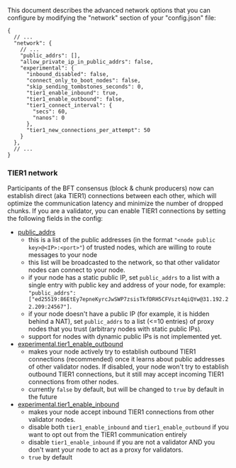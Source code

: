 This document describes the advanced network options that you can configure by modifying
the "network" section of your "config.json" file:

```
{
  // ...
  "network": {
    // ...
    "public_addrs": [],
    "allow_private_ip_in_public_addrs": false,
    "experimental": {
      "inbound_disabled": false,
      "connect_only_to_boot_nodes": false,
      "skip_sending_tombstones_seconds": 0,
      "tier1_enable_inbound": true,
      "tier1_enable_outbound": false,
      "tier1_connect_interval": {
        "secs": 60,
        "nanos": 0
      },
      "tier1_new_connections_per_attempt": 50
    }
  },
  // ...
}
```

### TIER1 network

Participants of the BFT consensus (block & chunk producers) now can establish direct (aka TIER1) connections
between each other, which will optimize the communication latency and minimize the number of dropped chunks. 
If you are a validator, you can enable TIER1 connections by setting the following fields in the config:

* [public_addrs](https://github.com/near/nearcore/blob/d95a5f58d998c69cb8d4e965ad6b0a440cf3f233/chain/network/src/config_json.rs#L154)
  * this is a list of the public addresses (in the format `"<node public key>@<IP>:<port>"`) of trusted nodes,
    which are willing to route messages to your node
  * this list will be broadcasted to the network, so that other validator nodes can connect to your node.
  * if your node has a static public IP, set `public_addrs` to a list with a single entry with public key and address of your node, for example:
    `"public_addrs": ["ed25519:86EtEy7epneKyrcJwSWP7zsisTkfDRH5CFVszt4qiQYw@31.192.22.209:24567"]`.
  * if your node doesn't have a public IP (for example, it is hidden behind a NAT), set `public_addrs` to
    a list (<=10 entries) of proxy nodes that you trust (arbitrary nodes with static public IPs).
  * support for nodes with dynamic public IPs is not implemented yet.
* [experimental.tier1_enable_outbound](https://github.com/near/nearcore/blob/d95a5f58d998c69cb8d4e965ad6b0a440cf3f233/chain/network/src/config_json.rs#L213)
  * makes your node actively try to establish outbound TIER1 connections (recommended) once it learns about
    public addresses of other validator nodes. If disabled, your node won't try to establish outbound TIER1 connections,
    but it still may accept incoming TIER1 connections from other nodes.
  * currently `false` by default, but will be changed to `true` by default in the future
* [experimental.tier1_enable_inbound](https://github.com/near/nearcore/blob/d95a5f58d998c69cb8d4e965ad6b0a440cf3f233/chain/network/src/config_json.rs#L209)
  * makes your node accept inbound TIER1 connections from other validator nodes.
  * disable both `tier1_enable_inbound` and `tier1_enable_outbound` if you want to opt out from the TIER1 communication entirely
  * disable `tier1_enable_inbound` if you are not a validator AND you don't want your node to act as a proxy for validators.
  * `true` by default
